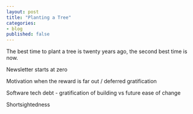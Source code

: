 ```yaml
---
layout: post
title: "Planting a Tree"
categories:
- blog
published: false
---
```


The best time to plant a tree is twenty years ago, the second best time is now.

Newsletter starts at zero

Motivation when the reward is far out / deferred gratification

Software tech debt - gratification of building vs future ease of change

Shortsightedness